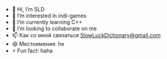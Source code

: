 - 👋 Hi, I’m SLD
- 👀 I’m interested in indi-games
- 🌱 I’m currently learning C++
- 💞️ I’m looking to collaborate on me
- 📫 Как со мной связаться SlowLuckDictionary@gmail.com
- 😄 Местоимения: he
- ⚡ Fun fact: haha

<!---
SLD-C/SLD-C is a ✨ special ✨ repository because its `README.md` (this file) appears on your GitHub profile.
You can click the Preview link to take a look at your changes.
--->
